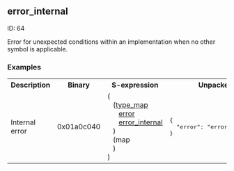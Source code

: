 ## error_internal

ID: 64

Error for unexpected conditions within an implementation when no other symbol is applicable.

### Examples

<table><tr><th>Description</th><th>Binary</th><th>S-expression</th><th>Unpacked</th></tr><tr><td>Internal error</td><td>0x01a0c040</td><td>(<br>&nbsp;&nbsp;&nbsp;(<a href="./type_map.md">type_map</a> <br>&nbsp;&nbsp;&nbsp;&nbsp;&nbsp;&nbsp;<a href="./error.md">error</a> <br>&nbsp;&nbsp;&nbsp;&nbsp;&nbsp;&nbsp;<a href="./error_internal.md">error_internal</a><br>&nbsp;&nbsp;&nbsp;) <br>&nbsp;&nbsp;&nbsp;(map<br>&nbsp;&nbsp;&nbsp;)<br>)</td><td><pre>{
  "error": "error_internal"
}</pre></td></table>